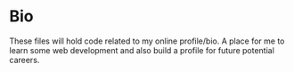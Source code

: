 # Bio
These files will hold code related to my online profile/bio. A place for me to learn some web development and also build a profile for future potential careers.
